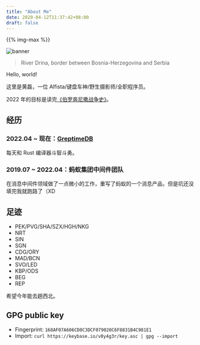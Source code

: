 ```yaml
---
title: "About Me"
date: 2020-04-12T11:37:42+08:00
draft: false
---
```


{{% img-max %}}

![banner](https://gw.alipayobjects.com/zos/antfincdn/oCf%26nwiV%26R/XQARE1908-small.jpg)
> River Drina, border between Bosnia-Herzegovina and Serbia

Hello, world!

这里是黄磊，一位 Alfista/键盘车神/野生摄影师/全职程序员。

2022 年的目标是读完[《伯罗奔尼撒战争史》](https://book.douban.com/subject/27058898/)。

## 经历

### 2022.04 ~ 现在：[GreptimeDB](https://greptime.com/)

每天和 Rust 编译器斗智斗勇。

### 2019.07 ~ 2022.04：蚂蚁集团中间件团队

在消息中间件领域做了一点微小的工作，重写了蚂蚁的一个消息产品，但是坑还没填完我就跑路了（XD

## 足迹

- PEK/PVG/SHA/SZX/HGH/NKG
- NRT
- SIN
- SGN
- CDG/ORY
- MAD/BCN
- SVO/LED
- KBP/ODS
- BEG
- REP

希望今年能去趟西北。

## GPG public key
- Fingerprint: `168AF07A606CD0C3DCF079020C6F8831B4C981E1`
- Import: `curl https://keybase.io/v0y4g3r/key.asc | gpg --import`
